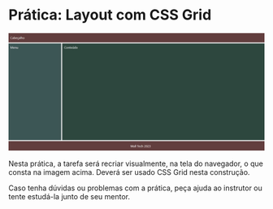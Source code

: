 # Prática: Layout com CSS Grid

![Layout a ser reproduzido](Layout.jpeg)

Nesta prática, a tarefa será recriar visualmente, na tela do navegador, o que consta na imagem acima. Deverá ser usado CSS Grid nesta construção.

Caso tenha dúvidas ou problemas com a prática, peça ajuda ao instrutor ou tente estudá-la junto de seu mentor.

